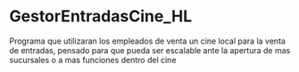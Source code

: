 # GestorEntradasCine_HL
Programa que utilizaran los empleados de venta un cine local para la venta de entradas, pensado para que pueda ser escalable ante la apertura de mas sucursales o a mas funciones dentro del cine 
